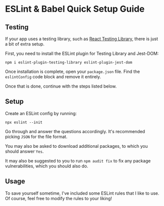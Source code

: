 # ESLint & Babel Quick Setup Guide

## Testing

If your app uses a testing library, such as [React Testing Library](https://github.com/testing-library/react-testing-library), there is just a bit of extra setup.

First, you need to install the ESLint plugin for Testing Library and Jest-DOM:

`npm i eslint-plugin-testing-library eslint-plugin-jest-dom`

Once installation is complete, open your `package.json` file. Find the `eslintConfig` code block and remove it entirely.

Once that is done, continue with the steps listed below.

## Setup

Create an ESLint config by running:

`npx eslint --init`

Go through and answer the questions accordingly. It's recommended picking `JSON` for the file format.

You may also be asked to download additional packages, to which you should answer `Yes`.

It may also be suggested to you to run `npm audit fix` to fix any package vulnerabilities, which you should also do.

## Usage

To save yourself sometime, I've included some ESLint rules that I like to use. Of course, feel free to modify the rules to your liking!
